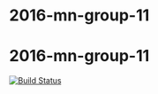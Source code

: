 ﻿# 2016-mn-group-11
# 2016-mn-group-11
[![Build Status](https://travis-ci.com/dds-utn/2016-mn-group-11.svg?token=cWpf9WUfGmMFLpwEbVnU&branch=master)](https://travis-ci.com/dds-utn/2016-mn-group-11)
